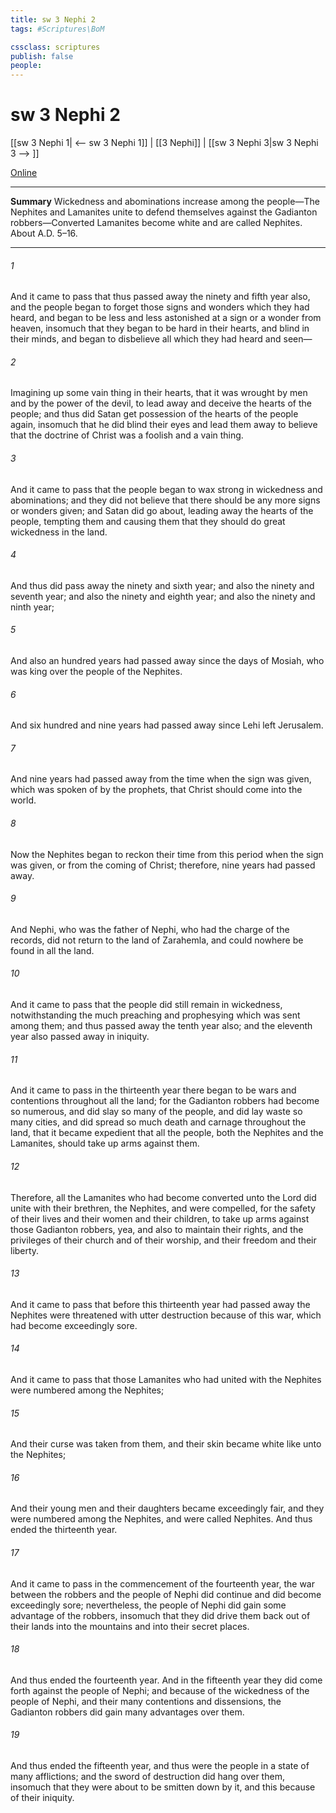 ```yaml
---
title: sw 3 Nephi 2
tags: #Scriptures\BoM

cssclass: scriptures
publish: false
people:
---
```


# sw 3 Nephi 2
[[sw 3 Nephi 1| <-- sw 3 Nephi 1]] | [[3 Nephi]] | [[sw 3 Nephi 3|sw 3 Nephi 3 --> ]]

[Online](https://churchofjesuschrist.org/study/scriptures/bofm/3-ne/2?lang=eng)

---
__Summary__
Wickedness and abominations increase among the people—The Nephites and Lamanites unite to defend themselves against the Gadianton robbers—Converted Lamanites become white and are called Nephites. About A.D. 5–16.

---
###### 1 
And it came to pass that thus passed away the ninety and fifth year also, and the people began to forget those signs and wonders which they had heard, and began to be less and less astonished at a sign or a wonder from heaven, insomuch that they began to be hard in their hearts, and blind in their minds, and began to disbelieve all which they had heard and seen—

###### 2 
Imagining up some vain thing in their hearts, that it was wrought by men and by the power of the devil, to lead away and deceive the hearts of the people; and thus did Satan get possession of the hearts of the people again, insomuch that he did blind their eyes and lead them away to believe that the doctrine of Christ was a foolish and a vain thing.

###### 3 
And it came to pass that the people began to wax strong in wickedness and abominations; and they did not believe that there should be any more signs or wonders given; and Satan did go about, leading away the hearts of the people, tempting them and causing them that they should do great wickedness in the land.

###### 4 
And thus did pass away the ninety and sixth year; and also the ninety and seventh year; and also the ninety and eighth year; and also the ninety and ninth year;

###### 5 
And also an hundred years had passed away since the days of Mosiah, who was king over the people of the Nephites.

###### 6 
And six hundred and nine years had passed away since Lehi left Jerusalem.

###### 7 
And nine years had passed away from the time when the sign was given, which was spoken of by the prophets, that Christ should come into the world.

###### 8 
Now the Nephites began to reckon their time from this period when the sign was given, or from the coming of Christ; therefore, nine years had passed away.

###### 9 
And Nephi, who was the father of Nephi, who had the charge of the records, did not return to the land of Zarahemla, and could nowhere be found in all the land.

###### 10 
And it came to pass that the people did still remain in wickedness, notwithstanding the much preaching and prophesying which was sent among them; and thus passed away the tenth year also; and the eleventh year also passed away in iniquity.

###### 11 
And it came to pass in the thirteenth year there began to be wars and contentions throughout all the land; for the Gadianton robbers had become so numerous, and did slay so many of the people, and did lay waste so many cities, and did spread so much death and carnage throughout the land, that it became expedient that all the people, both the Nephites and the Lamanites, should take up arms against them.

###### 12 
Therefore, all the Lamanites who had become converted unto the Lord did unite with their brethren, the Nephites, and were compelled, for the safety of their lives and their women and their children, to take up arms against those Gadianton robbers, yea, and also to maintain their rights, and the privileges of their church and of their worship, and their freedom and their liberty.

###### 13 
And it came to pass that before this thirteenth year had passed away the Nephites were threatened with utter destruction because of this war, which had become exceedingly sore.

###### 14 
And it came to pass that those Lamanites who had united with the Nephites were numbered among the Nephites;

###### 15 
And their curse was taken from them, and their skin became white like unto the Nephites;

###### 16 
And their young men and their daughters became exceedingly fair, and they were numbered among the Nephites, and were called Nephites. And thus ended the thirteenth year.

###### 17 
And it came to pass in the commencement of the fourteenth year, the war between the robbers and the people of Nephi did continue and did become exceedingly sore; nevertheless, the people of Nephi did gain some advantage of the robbers, insomuch that they did drive them back out of their lands into the mountains and into their secret places.

###### 18 
And thus ended the fourteenth year. And in the fifteenth year they did come forth against the people of Nephi; and because of the wickedness of the people of Nephi, and their many contentions and dissensions, the Gadianton robbers did gain many advantages over them.

###### 19 
And thus ended the fifteenth year, and thus were the people in a state of many afflictions; and the sword of destruction did hang over them, insomuch that they were about to be smitten down by it, and this because of their iniquity.

